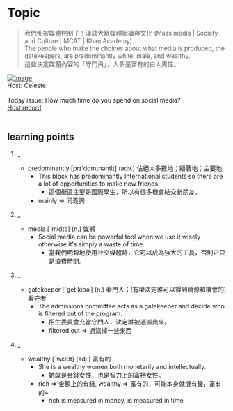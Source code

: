 # Topic

> 我們都被媒體控制了！淺談大眾媒體組織與文化 (Mass media | Society and Culture | MCAT | Khan Academy) <br>
> The people who make the choices about what media is produced, the gatekeepers, are predominantly white, male, and wealthy. <br>
> 這些決定媒體內容的「守門員」，大多是富有的白人男性。 <br>

[![Image](https://cdn.voicetube.com/assets/thumbnails/5RRyX9mI5Lw.jpg)](https://www.youtube.com/embed/5RRyX9mI5Lw?rel=0&showinfo=0&cc_load_policy=0&controls=1&autoplay=1&iv_load_policy=3&playsinline=1&wmode=transparent&start=212&end=221&enablejsapi=1&origin=https://tw.voicetube.com&widgetid=1)<br>
Host: Celeste  
<br>Today issue: How much time do you spend on social media?
<br>
[Host record](https://cdn.voicetube.com/tmp/everyday_records/celeste.chen/3157.mp3)
<br><br>
## learning points
1. _
	* predominantly [prɪˋdɑmɪnəntlɪ] (adv.) 佔絕大多數地；顯著地；主要地
		- This block has predominantly International students so there are a lot of opportunities to make new friends.
			+ 這個街區主要是國際學生，所以有很多機會結交新朋友。
		- mainly => 同義詞

2. _
	* media [ˋmidɪə] (n.) 媒體
		- Social media can be powerful tool when we use it wisely otherwise it's simply a waste of time.
			+ 當我們明智地使用社交媒體時，它可以成為強大的工具，否則它只是浪費時間。

3. _
	* gatekeeper [ˋget͵kipɚ] (n.) 看門人；(有權決定誰可以得到資源和機會的) 看守者
		- The admissions committee acts as a gatekeeper and decide who is filtered out of the program.
			+ 招生委員會充當守門人，決定誰被過濾出來。
			+ filtered out => 過濾掉一些東西

4. _
	* wealthy [ˋwɛlθɪ] (adj.) 富有的
		- She is a wealthy women both monetarily and intellectually.
			+ 她既是金錢女性，也是智力上的富裕女性。
		- rich => 金額上的有錢, wealthy => 富有的，可能本身就很有錢，富有的~
			+ rich is measured in money, is measured in time
